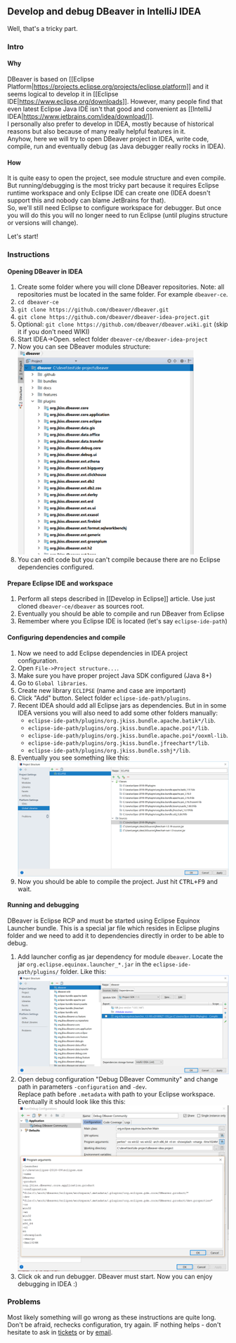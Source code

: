 ## Develop and debug DBeaver in IntelliJ IDEA

Well, that's a tricky part.  

### Intro

#### Why

DBeaver is based on [[Eclipse Platform|https://projects.eclipse.org/projects/eclipse.platform]] and it seems logical to develop it in [[Eclipse IDE|https://www.eclipse.org/downloads]]. 
However, many people find that even latest Eclipse Java IDE isn't that good and convenient as [[IntelliJ IDEA|https://www.jetbrains.com/idea/download/]].  
I personally also prefer to develop in IDEA, mostly because of historical reasons but also because of many really helpful features in it.  
Anyhow, here we will try to open DBeaver project in IDEA, write code, compile, run and eventually debug (as Java debugger really rocks in IDEA).

#### How

It is quite easy to open the project, see module structure and even compile.  
But running/debugging is the most tricky part because it requires Eclipse runtime workspace and only Eclipse IDE can create one (IDEA doesn't support this and nobody can blame JetBrains for that).  
So, we'll still need Eclipse to configure workspace for debugger. But once you will do this you will no longer need to run Eclipse (until plugins structure or versions will change).  

Let's start!

### Instructions

#### Opening DBeaver in IDEA

1. Create some folder where you will clone DBeaver repositories. Note: all repositories must be located in the same folder. For example `dbeaver-ce`.
1. `cd dbeaver-ce`
1. `git clone https://github.com/dbeaver/dbeaver.git`
1. `git clone https://github.com/dbeaver/dbeaver-idea-project.git`
1. Optional: `git clone https://github.com/dbeaver/dbeaver.wiki.git` (skip it if you don't need WIKI)
1. Start IDEA->Open. select folder `dbeaver-ce/dbeaver-idea-project`
1. Now you can see DBeaver modules structure: <img src="images/development/idea/project-structure.png" width="400"/>
1. You can edit code but you can't compile because there are no Eclipse dependencies configured.

#### Prepare Eclipse IDE and workspace

1. Perform all steps described in [[Develop in Eclipse]] article. Use just cloned `dbeaver-ce/dbeaver` as sources root.
1. Eventually you should be able to compile and run DBeaver from Eclipse
1. Remember where you Eclipse IDE is located (let's say `eclipse-ide-path`)

#### Configuring dependencies and compile

1. Now we need to add Eclipse dependencies in IDEA project configuration.
1. Open `File->Project structure...`.
1. Make sure you have proper project Java SDK configured (Java 8+)
1. Go to `Global libraries`.
1. Create new library `ECLIPSE` (name and case are important)
1. Click "Add" button. Select folder `eclipse-ide-path/plugins`.
1. Recent IDEA should add all Eclipse jars as dependencies. But in in some IDEA versions you will also need to add some other folders manually:  
   - `eclipse-ide-path/plugins/org.jkiss.bundle.apache.batik*/lib`. 
   - `eclipse-ide-path/plugins/org.jkiss.bundle.apache.poi*/lib`. 
   - `eclipse-ide-path/plugins/org.jkiss.bundle.apache.poi*/ooxml-lib`. 
   - `eclipse-ide-path/plugins/org.jkiss.bundle.jfreechart*/lib`. 
   - `eclipse-ide-path/plugins/org.jkiss.bundle.sshj*/lib`. 
1. Eventually you see something like this: ![](images/development/idea/global-libraries.png)
1. Now you should be able to compile the project. Just hit <kbd>CTRL+F9</kbd> and wait.

#### Running and debugging

DBeaver is Eclipse RCP and must be started using Eclipse Equinox Launcher bundle. This is a special jar file which resides in Eclipse plugins folder and we need to add it to dependencies directly in order to be able to debug.

1. Add launcher config as jar dependency for module `dbeaver`. Locate the jar `org.eclipse.equinox.launcher_*.jar` in the `eclipse-ide-path/plugins/` folder. Like this: ![](images/development/idea/launcher-dependency.png)
1. Open debug configuration "Debug DBeaver Community" and change path in parameters `-configuration` and `-dev`.  
Replace path before `.metadata` with path to your Eclipse workspace. Eventually it should look like this this:  
![](images/development/idea/debug-config.png)
1. Click ok and run debugger. DBeaver must start. Now you can enjoy debugging in IDEA :)

### Problems

Most likely something will go wrong as these instructions are quite long. Don't be afraid, rechecks configuration, try again.
IF nothing helps - don't hesitate to ask in <a href="/dbeaver/dbeaver/issues/">tickets</a> or by <a href="mailto:dbeaver@jkiss.org">email</a>.